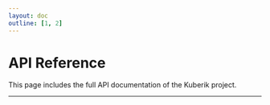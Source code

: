 ```yaml
---
layout: doc
outline: [1, 2]
---
```


# API Reference

This page includes the full API documentation of the Kuberik project.

---
